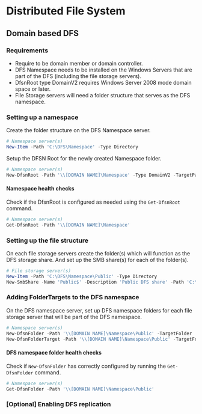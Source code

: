 # Distributed File System

## Domain based DFS
### Requirements
- Require to be domain member or domain controller.
- DFS Namespace needs to be installed on the Windows Servers that are part of the DFS (including the file storage servers).
- DfsnRoot type DomainV2 requires Windows Server 2008 mode domain space or later.
- File Storage servers will need a folder structure that serves as the DFS namespace.

### Setting up a namespace
Create the folder structure on the DFS Namespace server.
```PowerShell
# Namespace server(s)
New-Item -Path 'C:\DFS\Namespace' -Type Directory
```
Setup the DFSN Root for the newly created Namespace folder.
```PowerShell
# Namespace server(s)
New-DfsnRoot -Path '\\[DOMAIN NAME]\Namespace' -Type DomainV2 -TargetPath 'C:\DFS\Namespace' -EnableAccessBasedEnumeration $true
```

#### Namespace health checks
Check if the DfsnRoot is configured as needed using the `Get-DfsnRoot` command.
```PowerShell
# Namespace server(s)
Get-DfsnRoot -Path '\\[DOMAIN NAME]\Namespace'
```

### Setting up the file structure
On each file storage servers create the folder(s) which will function as the DFS storage share.
And set up the SMB share(s) for each of the folder(s).
```PowerShell
# File storage server(s)
New-Item -Path 'C:\DFS\Namespace\Public' -Type Directory
New-SmbShare -Name 'Public$' -Description 'Public DFS share' -Path 'C:\DFS\Namespace\Public' -FullAccess 'WINOPATL\Administrator' -ChangeAccess 'Domain Users' -ReadAccess 'Authenticated Users'
```

### Adding FolderTargets to the DFS namespace
On the DFS namespace server, set up DFS namespace folders for each file storage server that will be part of the DFS namespace.
```PowerShell
# Namespace server(s)
New-DfsnFolder -Path '\\[DOMAIN NAME]\Namespace\Public' -TargetFolder '\\[FILE SERVER 1]\Public$' -EnableTargetFailback
New-DfsnFolderTarget -Path '\\[DOMAIN NAME]\Namespace\Public' -TargetFolder '\\[FILE SERVER 2]\Public$' # To add additional file storage server(s)
```

#### DFS namespace folder health checks
Check if `New-DfsnFolder` has correctly configured by running the `Get-DfsnFolder` command.
```PowerShell
# Namespace server(s)
Get-DfsnFolder -Path '\\[DOMAIN NAME]\Namespace\Public'
```

### [Optional] Enabling DFS replication